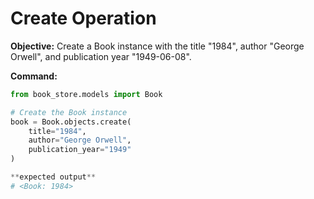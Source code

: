 
# Create Operation

**Objective:** Create a Book instance with the title "1984", author "George Orwell", and publication year "1949-06-08".

**Command:**

```python
from book_store.models import Book

# Create the Book instance
book = Book.objects.create(
    title="1984",
    author="George Orwell",
    publication_year="1949"  
)

**expected output**
# <Book: 1984>